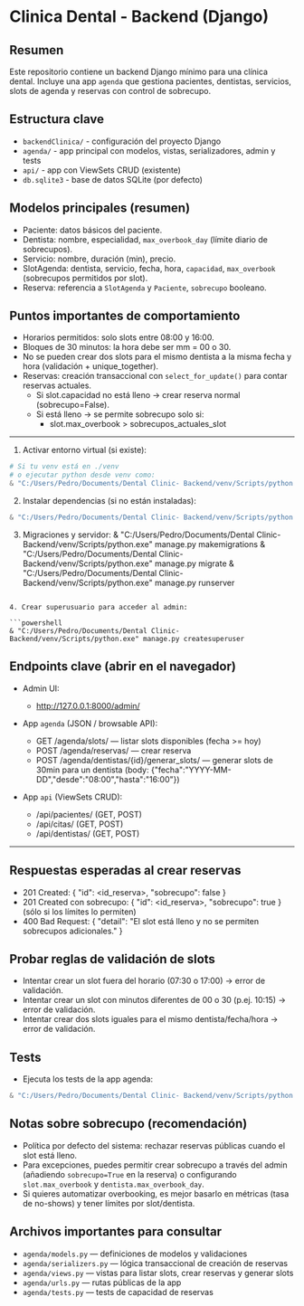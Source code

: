 Clinica Dental - Backend (Django)
=================================

Resumen
-------
Este repositorio contiene un backend Django mínimo para una clínica dental. Incluye una app `agenda` que gestiona pacientes, dentistas, servicios, slots de agenda y reservas con control de sobrecupo.

Estructura clave
----------------
- `backendClinica/` - configuración del proyecto Django
- `agenda/` - app principal con modelos, vistas, serializadores, admin y tests
- `api/` - app con ViewSets CRUD (existente)
- `db.sqlite3` - base de datos SQLite (por defecto)

Modelos principales (resumen)
-----------------------------
- Paciente: datos básicos del paciente.
- Dentista: nombre, especialidad, `max_overbook_day` (límite diario de sobrecupos).
- Servicio: nombre, duración (min), precio.
- SlotAgenda: dentista, servicio, fecha, hora, `capacidad`, `max_overbook` (sobrecupos permitidos por slot).
- Reserva: referencia a `SlotAgenda` y `Paciente`, `sobrecupo` booleano.

Puntos importantes de comportamiento
-----------------------------------
- Horarios permitidos: solo slots entre 08:00 y 16:00.
- Bloques de 30 minutos: la hora debe ser mm = 00 o 30.
- No se pueden crear dos slots para el mismo dentista a la misma fecha y hora (validación + unique_together).
- Reservas: creación transaccional con `select_for_update()` para contar reservas actuales.
  - Si slot.capacidad no está lleno → crear reserva normal (sobrecupo=False).
  - Si está lleno → se permite sobrecupo solo si:
    - slot.max_overbook > sobrecupos_actuales_slot
---------------------------------
1. Activar entorno virtual (si existe):
```powershell
# Si tu venv está en ./venv
# o ejecutar python desde venv como:
& "C:/Users/Pedro/Documents/Dental Clinic- Backend/venv/Scripts/python.exe" -m pip install -r requirements.txt
```

2. Instalar dependencias (si no están instaladas):

```powershell
& "C:/Users/Pedro/Documents/Dental Clinic- Backend/venv/Scripts/python.exe" -m pip install djangorestframework
```

3. Migraciones y servidor:
& "C:/Users/Pedro/Documents/Dental Clinic- Backend/venv/Scripts/python.exe" manage.py makemigrations
& "C:/Users/Pedro/Documents/Dental Clinic- Backend/venv/Scripts/python.exe" manage.py migrate
& "C:/Users/Pedro/Documents/Dental Clinic- Backend/venv/Scripts/python.exe" manage.py runserver
```

4. Crear superusuario para acceder al admin:

```powershell
& "C:/Users/Pedro/Documents/Dental Clinic- Backend/venv/Scripts/python.exe" manage.py createsuperuser
```

Endpoints clave (abrir en el navegador)
---------------------------------------
- Admin UI:
  - http://127.0.0.1:8000/admin/

- App `agenda` (JSON / browsable API):
  - GET  /agenda/slots/           — listar slots disponibles (fecha >= hoy)
  - POST /agenda/reservas/        — crear reserva
  - POST /agenda/dentistas/{id}/generar_slots/ — generar slots de 30min para un dentista (body: {"fecha":"YYYY-MM-DD","desde":"08:00","hasta":"16:00"})

- App `api` (ViewSets CRUD):
  - /api/pacientes/   (GET, POST)
  - /api/citas/       (GET, POST)
  - /api/dentistas/   (GET, POST)
-----------------------------------


Respuestas esperadas al crear reservas
-------------------------------------
- 201 Created: { "id": <id_reserva>, "sobrecupo": false }
- 201 Created con sobrecupo: { "id": <id_reserva>, "sobrecupo": true } (sólo si los límites lo permiten)
- 400 Bad Request: { "detail": "El slot está lleno y no se permiten sobrecupos adicionales." }

Probar reglas de validación de slots
------------------------------------
- Intentar crear un slot fuera del horario (07:30 o 17:00) → error de validación.
- Intentar crear un slot con minutos diferentes de 00 o 30 (p.ej. 10:15) → error de validación.
- Intentar crear dos slots iguales para el mismo dentista/fecha/hora → error de validación.

Tests
-----
- Ejecuta los tests de la app agenda:

```powershell
& "C:/Users/Pedro/Documents/Dental Clinic- Backend/venv/Scripts/python.exe" manage.py test agenda -v 2
```

Notas sobre sobrecupo (recomendación)
-------------------------------------
- Política por defecto del sistema: rechazar reservas públicas cuando el slot está lleno.
- Para excepciones, puedes permitir crear sobrecupo a través del admin (añadiendo `sobrecupo=True` en la reserva) o configurando `slot.max_overbook` y `dentista.max_overbook_day`.
- Si quieres automatizar overbooking, es mejor basarlo en métricas (tasa de no-shows) y tener límites por slot/dentista.

Archivos importantes para consultar
----------------------------------
- `agenda/models.py` — definiciones de modelos y validaciones
- `agenda/serializers.py` — lógica transaccional de creación de reservas
- `agenda/views.py` — vistas para listar slots, crear reservas y generar slots
- `agenda/urls.py` — rutas públicas de la app
- `agenda/tests.py` — tests de capacidad de reservas

